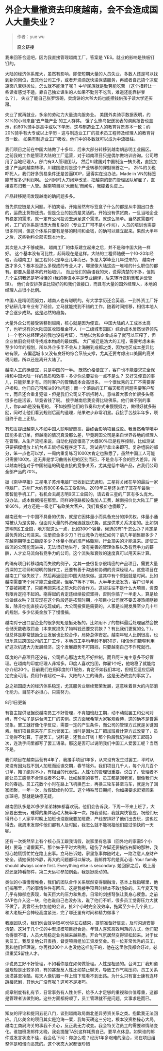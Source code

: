 # 外企大量撤资去印度越南，会不会造成国人大量失业？

>作者：yue wu
>
>[原文链接](https://www.zhihu.com/question/378846730/answer/1319030757)

我来回答合适吧，因为我直接管理越南工厂。答案是 YES。就业的影响是铁板钉钉的。

大陆的经济体系庞大，虽然有影响，即使短期大量的人员失业，多数人还是可以找到新的岗位，去其他公司工作，或者开滴滴送快递保洁服务，再或者自己搞个凉皮凉面八宝粥摊位，怎么就不能活了呢？
中华民族就是勤劳能吃苦 （这个措辞让一些读者感觉不适。靠自己独立谋生的人如果不勤劳不吃苦，难道还能靠拼爹么？），
失业了能自己张罗饭碗，卖烧饼的大爷大妈也能攒钱供孩子读大学还买房。

失业了就再就业，多余的劳动力大量流向服务业。
美团外卖骑手数据表明，约31%的小哥来自'去产能产业'的工人群体。
饿了么蜂鸟配送发表的洞察报告也显示，约80%骑手是高中或以下学历，这与制造业工人的教育背景基本一致；约20%骑手有大专或以上学历 - 这与制造业工厂的技术员工程师及经理人的教育背景一致。
如果有制造业工厂吸收，他们中的多数就可以成为中流砥柱。

我们项目之前在中国大陆做了十多年，后来大部分转移到越南胡志明工业园区。
之前我的工作是管理大陆的工厂运营，对于越南项目只是偶尔做培训咨询。公司聘用了当地经理人，部门有3人管理团队。
然后川建国对中国制造一搞关税，直接加速了产品向越南转移。川建国绝对是这个产业转移的罪魁祸首之一。
25%的关税吓死人，我们好多贸易条件还是苦逼DDP，逼得实在没办法，Made in VN的标签能节省多少利润啊。
公司同时大刀阔斧改革，把越南的部门管理团队解雇了，直接宣布归我一人管。越南项目以'大而乱'而闻名，我硬着头皮上。

产品转移期间发现越南的确问题多多。

首先供应链是大问题。不怕笑话，开始居然有标签盒子什么的都是从中国出口去的，运费比货物还贵。但是企业的投资是灵活的。开始没有供货商，一旦当地企业有稳定的需求，就一定有公司投资去满足这个需求。就这么简单。当然这需要时间，工厂的体系是很庞大而复杂的（专业工厂可不是小作坊），人员的培训也需要很多时间，但这个体系只要有足够的时间和金钱，的确可以建立起来。果然大半年之后，这些物料全部实现本地化。

其次是人才不够成熟。
越南工厂的体系建立起来之后，并不是和中国大陆一样好。
这个基本没有可比性，起码现在是这样。大陆的工程师随便一个10-20年经验，而越南工厂里工程师只是毕业几年而已，多是大学毕业几年过来的。
越南开放才多久？根本没那么多现成的专业人才，哪里像大陆这边一堆堆的什么职位的都有。都要从最基本的开始培训。
而且他们的英语我的天，说得清楚的不多，但抓几个主词我还是听得懂的 (我的英语水平是专业翻译，后来转行做销售和运营管理）。
他们会安排英语比较好的和我们做接口，而且有大量的国外经理人，本地的经理人占很小比例。

中国人是精明而努力，越南人也有聪明的。有大学学历还会英语，一到外资工厂好好钻研几年专业有了经验，立马就能找到不错的工作。随着时间推移，相信本地人才会逐步成熟。这是必然的趋势。

大量外企公司接受转移到越南，核心就是因为便宜。
中国大陆的人工成本太高了，也听说有的大陆园区收取租金吓人（一二级城市园区）综合成本居然世界领先（一个老外总经理说的我也没有考证），当地以为和企业成亲了就可以压榨了，但企业依旧会持续寻找成本构成的最优解。
大厂搬迁是浩大的工程，需要考虑未来至少10年的规划，所以外企多半不会从上海搬到成都之类，因为地区成本差异比较有限。
去偏远城市又没有良好的综合系统支撑，尤其还要考虑出口美国的高关税问题，所以还是离开大陆了。

越南人工的确便宜，只是中国的一半。
既然价格便宜了，客户也不能要求完全保持和中国大陆一样的品质和效率 - 多少你总要妥协一点不是么？
又好又便宜的事儿，只能梦里才有。同时客户的管理成本会高很多。
一个很优秀的工厂不需要客户掺和，他们自己可解决99%问题；而一个落后的工厂每天都有问题需要客户帮忙，而且还会重复犯错 - 但是我们公司又不新招聘人，意味着大家会忙很多头痛很多也是活该，毕竟省钱了啊。
接手越南后我变得比较佛系。他们做不到的事儿，你push是没有用的。
不如按照他们的节奏和方式来慢慢努力，做得好就多鼓励，同时让他们看到规则后面的道理，结果进步非常明显。我接手苦战半年多，项目终于走上正轨。

有知友提出越南人不如中国人聪明智商高，最终会影响项目成败。我当然希望咱中国能多拿订单，但越南的情况真没那么差，毕竟跨国公司是来自世界各地的经理人在管理。从生产流程来说，自动化程度很高了大概80%已是程序控制，比如测试只要把模组放上机台点击鼠标按程序走下去，测试完毕拿出来即可。复杂组装的部分，笨一点也可以学，一周内重复练习1000次肯定也熟悉了，虽然中国工人可能只需要100次。这无非是学习曲线长短的区别而已，不是会与不会的巨大差异。所以越南制造对于中国制造的确是直接的竞争关系，尤其是低中端产品，占我们公司全部产品的70%。

据《南华早报》三星电子苏州电脑厂已收到正式通知，三星将关闭在华的最后一家电脑厂。苏州厂大约有800多名员工受影响。2019年三星还关闭了其在华最后一家智能手机工厂。有机会去胡志明9区工业园的，请去看三星的厂区有多么庞大。没办法，成本数据摆在那里。同样的电路板设备加人工费，越南报价比大陆工厂便宜60%，对方还是一级老厂有欧美大客户。我们看报价也傻眼了。

越南还有一个中国不具备的优势，就是它因体量小而具备充分的择优权。体量小通常被认为是劣势，但面对大量的外资候选就是优势。这是供求关系决定的。比如胡志明9区工业园，地方就这么一点，比如300个容量，候选的有1千怎么办？肯定是最优秀的公司进来。注册资金多少刀？行业竞争力地位如何？前几年销售额多少？在越南期望出口额度多少？体量小就必须严格甄别，行业顶尖的才能进来。即使三四流的公司能混进来，无法很好地生存，没有完善的管理体系以及有竞争力的薪酬，人才立马流向有竞争力的公司。这个流失和衰败的速度真可以用天来计算。

的确有项目转移越南而失败的例子。尤其一些很复杂很精密的产品项目，需要大量资深的工程师和聪明的操作工，还要有善于沟通和协调的资深经理人。这些项目在越南工厂做失败了，然后再返回到中国大陆来做。这其中有个原因就是时间。比如越南需要18个月才能完全成熟，但客户等不了啊。大半年无法发货，客户订单黄了要被拖死了，只能再回来找之前大陆的合作方。这些往往不是什么大项目，资源有限肯定拖不起的。拖得起的肯定还继续投资坚持，否则你搞了一半走人，算是给谁做嫁衣呐？其实现在这个阶段还是拓荒时期，小项目小公司就不要去凑热闹瞎掺和，除非你能直接去吃现成的。大公司投资是需要的，人家是长期发展至少几十年的规划，多少亿美金放下了慢慢搞。

越南对于出口型企业的很多规矩是挺死板的，比如用不了的物料最后处理居然会按仓储天数收取罚金（本来就损失了物料钱还要交罚款？？有比我们更冤的么？）。但总体是非常鼓励企业发展也比较合作，局势总体安定。越南年轻人比例很高，也很乐意进跨国公司的工厂工作，本地员工平均年龄不到30岁，相信他们能够利用好这次机遇大力发展经济。这个发展趋势不可阻挡，只要越南自己不作死就行。

印度的产品项目还没有，公司担心那边太乱不好控制，而且阿三鬼主意多不好管理。在越南的印度经理人非常多。印度人喜欢抱团，你雇1个吧，他站稳了就能给你介绍20个。目前我们在用印度的IT服务，肯定不如我们本地，但相互适应后确定完全可用。费用节省超过一半。大陆的人工的确贵，这是无法改变的事实了。

总之祖国庞大的经济体系稳定，尤其服务业继续繁荣发展，这意味着巨大的内部消化能力。目前不必担心，只需努力。

8月1日更新

有答主提供证据说越南员工不好管理，不肯加班赶工期，动不动就罢工和公司对峙，有个帖子是讲台湾工厂的实例。这方面我希望大家客观看待，这的确不是普遍现象。罢工就好像化学反应，需要一定的产生条件，而公司的管理方式就是关键因素。我们项目原来在广东也曾罢工。当时是因为工厂把加班费计算方式改变了，员工觉得不划算，于是罢工，说辞是：还我血汗钱！那个阶段我记得的罢工起码3次，连洗手间里都写了罢工语录。那这是否可以说明我们中国工人爱罢工呢？当然不是。

我们项目在越南运营有4年了，我接手项目1年多，从来没有发生过罢工，平时从来没有因为找不到人加班而延误交期，春节除外。我们项目几千人，每个月几百个订单，摊子绝对不小，有相当的代表性。人性化的管理很重要。说白了，管理者不能让员工感觉不合理或者不公平。比如越南的春节，员工都是回老家，很像我们大陆的春运。员工花数个小时在路上飞机换巴士，再换三轮车甚至马车，就是为了回家团聚，一年一次，放假延续约10天。这个特殊节日期间，你如果要求赶紧回来加班吧，那就是缺德无疑。

越南团队多是20多岁弟弟妹妹都喜欢玩。他们会告诉我，下周一不来上班了，大家要出去玩，难得的集体活动大概半年一次。跟我请假，我就爽快答应，祝他们玩得开心！人家平时晚上加班也没跟我要加班费，产线安排好了他们出去玩，这也过得去。我周末发邮件他们都有人及时回，我怎么就不能祝福他们度过愉快的一天呢。

还有一次突然早上有个核心员工跟我请假，说家里有急事（回外地的家需5个小时）要马上请假离开。那个妹子平时大咧咧，碰伤了左脚还要搞伤右脚的那种，我担心她慌慌忙忙在路上出事。立马告诉她，家里急事你随时走，一路注意人身财产安全。请她保持冷静，再大的问题都可以解决。我邮件写的是真心话: Your family should always come first. Everything else is secondary.  她回家之后，晚上居然还坚持看邮件，第二天远程参加例会。我是挺感动的。

类似的小事慢慢堆叠，我们的团队合作关系居然变得很融洽，基本上我指哪里，他们搞哪里，问的事情件件有回应。这是我接手项目时根本不敢想象的。去年夏天我几乎有抑郁症表现，每天巨大的压力和焦虑，日常的剑拔弩张让我身心疲惫。之前SVP也介入这一块，他也说自己也没办法，说了他们不听，很多员工觉得压力大就不做了。我曾经去参加他的会议，扯2个小时完全没效率，拖累至少十几个员工，和大老板开会神经高度紧张，完了哪还里有时间和精力做事？

我跟团队说，我们例会就争取40分钟左右结束，提前准备好信息，及时沟通安排清楚。这对于几个亿的中型规模项目挺合适。年轻人喜欢高效利落的方式，他们配合得很不错，人员大局稳定业务越来越熟悉，开会气氛居然变得轻松起来。对于优秀员工，我反复地公开表扬，督促项目组加工资发奖金。有一位非常优秀的员工，我和他们经理说，你再找200个人也没他这样能干的，他在这里你我都会好过，必须重奖$留住人才。

评说员工好不好管理，不如看你是在如何做管理。人性是相通的。台湾工厂我知道滥规矩是比较多的，有的甚至反人性比如禁止聊天，导致工作气氛压抑，员工关系淡漠甚至冷酷。每天人像机器一样上班下班看不到出路。为什么只有富士康有连环跳楼悲剧，其他大厂没有呢？这可不是凑巧。

规章制度有礼有节，日常事务有人性关怀，给予人才足够的重视和价值尊重，这都是管理者该做到的。这些方面都捋顺了，员工管理就不是问题。实事求是而已。

*******

知友的评论和提问五花八门，谈到越南政局南北差异劳资关系之类。抱歉我无法回应。几亿美金的项目其实是沧海一粟，我每天耕这三分地，根本没资格操心大局。越南工商局海关的事我不关心，反正我无力改变。我会特关注员工的需要和情绪变化。谁加班发邮件太晚，我会提醒TA别这样耗费自己，要早点休息。如果谁的邮件或发言状态不佳，我会私下问：你怎么啦？经历1年多艰难的磨合，现在项目组整体是和谐而高效的。这个状态大家都很珍惜
